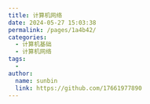 ```yaml
---
title: 计算机网络
date: 2024-05-27 15:03:38
permalink: /pages/1a4b42/
categories:
  - 计算机基础
  - 计算机网络
tags:
  - 
author: 
  name: sunbin
  link: https://github.com/17661977890
---
```

